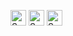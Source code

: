 [<img src="https://v2.speedtyper.dev/users/marvinengelmann/badges/averagewpm" alt="SpeedTyper.dev avg wpm" height="25">](https://www.speedtyper.dev/profile/marvinengelmann) 
[<img src="https://v2.speedtyper.dev/users/marvinengelmann/badges/topwpm" alt="SpeedTyper.dev top wpm" height="25">](https://www.speedtyper.dev/profile/marvinengelmann) 
[<img src="https://v2.speedtyper.dev/users/marvinengelmann/badges/gamecount" alt="SpeedTyper.dev games" height="25">](https://www.speedtyper.dev/profile/marvinengelmann)
